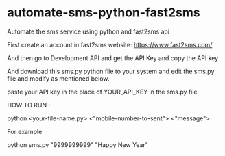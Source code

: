 # automate-sms-python-fast2sms
Automate the sms service using python and fast2sms api 

First create an account in  fast2sms website:
https://www.fast2sms.com/

And then go to Development API and get the 
API Key and copy the API key 

And download this sms.py python file to your 
system and edit the sms.py file and modify 
as mentioned below.

paste your API key in the place of YOUR_API_KEY in
the sms.py file


HOW TO  RUN :

python <your-file-name.py> <"mobile-number-to-sent"> <"message">

For example 

python sms.py "9999999999" "Happy New Year" 
